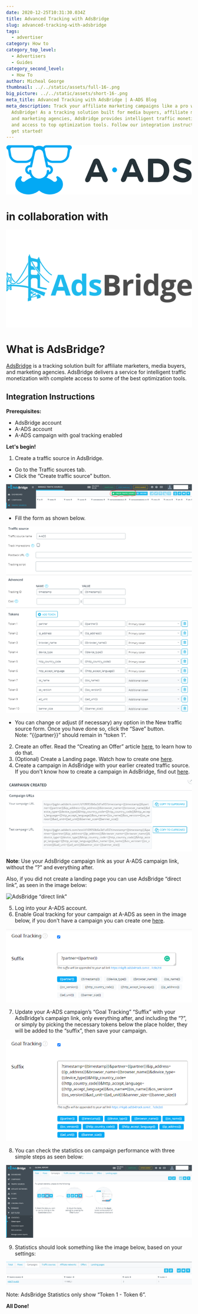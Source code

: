 ```yaml
---
date: 2020-12-25T10:31:30.034Z
title: Advanced Tracking with AdsBridge
slug: advanced-tracking-with-adsbridge
tags:
  - advertiser
category: How to
category_top_level:
  - Advertisers
  - Guides
category_second_level:
  - How To
author: Micheal George
thumbnail: ../../static/assets/full-16-.png
big_picture: ../../static/assets/short-16-.png
meta_title: Advanced Tracking with AdsBridge | A-ADS Blog
meta_description: Track your affiliate marketing campaigns like a pro with
  AdsBridge! As a tracking solution built for media buyers, affiliate marketers,
  and marketing agencies, AdsBridge provides intelligent traffic monetization
  and access to top optimization tools. Follow our integration instructions to
  get started!
---
```

![A-ADS logo](../../static/assets/a-ads-logo.png "A-ADS logo")

# in collaboration with

![AdsBridge Logo](../../static/assets/adsbridge-logo.png "AdsBridge Logo")

# What is AdsBridge?

[AdsBridge](https://www.adsbridge.com/) is a tracking solution built for affiliate marketers, media buyers, and marketing agencies. AdsBridge delivers a service for intelligent traffic monetization with complete access to some of the best optimization tools.

## Integration Instructions

**Prerequisites:**

* AdsBridge account
* A-ADS account
* A-ADS campaign with goal tracking enabled

**Let's begin!**

1. Create a traffic source in AdsBridge.

* Go to the Traffic sources tab.
* Click the “Create traffic source” button.

![AdsBridge: Create new traffic source](../../static/assets/adsbridge1-source.png "AdsBridge: Create new traffic source")

* Fill the form as shown below.

![AdsBridge: New traffic source tokens](../../static/assets/adsbridge2-traffic-source.png "AdsBridge: New traffic source tokens")

* You can change or adjust (if necessary) any option in the New traffic source form. Once you have done so, click the “Save” button. \
  Note: “{{partner}}” should remain in “token 1”.

2. Create an offer. Read the “Creating an Offer” article [here](https://www.adsbridge.com/guide/create-offer/), to learn how to do that.
3. (Optional) Create a Landing page. Watch how to create one [here](https://www.youtube.com/watch?v=7FLHUU1eyng).
4. Create a campaign in AdsBridge with your earlier created traffic source. If you don't know how to create a campaign in AdsBridge, find out [here](https://www.adsbridge.com/guide/create-campaign/).

![AdsBridge: New campaign created](../../static/assets/adsbridge3-campaign-created.png "AdsBridge: New campaign created")

**Note**: Use your AdsBridge campaign link as your A-ADS campaign link, without the “?” and everything after.

Also, if you did not create a landing page you can use AdsBridge “direct link”, as seen in the image below:

![AdsBridge “direct link"](../../static/assets/adsbridge4-directlink.png "AdsBridge “direct link\"")

5. Log into your A-ADS account.
6. Enable Goal tracking for your campaign at A-ADS as seen in the image below, if you don't have a campaign you can create one [here](https://a-ads.com/campaigns/new).

![A-ADS: Goal Tracking](../../static/assets/adsbridge51-goaltracking.png "A-ADS: Goal Tracking")

7. Update your A-ADS campaign’s “Goal Tracking” “Suffix” with your AdsBridge’s campaign link, only everything after, and including the “?”, or simply by picking the necessary tokens below the place holder, they will be added to the “suffix”, then save your campaign.

![A-ADS: Goal Tracking Suffix](../../static/assets/adsbridge52-goaltracking.png "A-ADS: Goal Tracking Suffix")

8. You can check the statistics on campaign performance with three simple steps as seen below:

![AdsBridge reports](../../static/assets/adsbridge6-report.png "AdsBridge reports")

9. Statistics should look something like the image below, based on your settings:

![AdsBridge campaign Statistics](../../static/assets/adsbridge7-statistics.png "AdsBridge campaign Statistics")

Note: AdsBridge Statistics only show “Token 1 - Token 6”.

**All Done!**